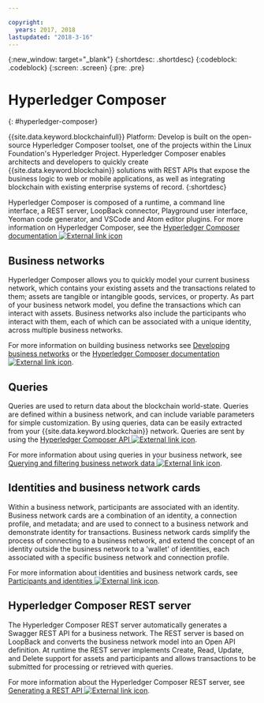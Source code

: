 ```yaml
---

copyright:
  years: 2017, 2018
lastupdated: "2018-3-16"
---
```


{:new_window: target="_blank"}
{:shortdesc: .shortdesc}
{:codeblock: .codeblock}
{:screen: .screen}
{:pre: .pre}


# Hyperledger Composer
{: #hyperledger-composer}

{{site.data.keyword.blockchainfull}} Platform: Develop is built on the open-source Hyperledger Composer toolset, one of the projects within the Linux Foundation's Hyperledger Project. Hyperledger Composer enables architects and developers to quickly create {{site.data.keyword.blockchain}} solutions with REST APIs that expose the business logic to web or mobile applications, as well as integrating blockchain with existing enterprise systems of record.
{:shortdesc}

Hyperledger Composer is composed of a runtime, a command line interface, a REST server, LoopBack connector, Playground user interface, Yeoman code generator, and VSCode and Atom editor plugins. For more information on Hyperledger Composer, see the [Hyperledger Composer documentation ![External link icon](../images/external_link.svg "External link icon")](https://hyperledger.github.io/composer/latest/introduction/introduction.html)


## Business networks

Hyperledger Composer allows you to quickly model your current business network, which contains your existing assets and the transactions related to them; assets are tangible or intangible goods, services, or property. As part of your business network model, you define the transactions which can interact with assets. Business networks also include the participants who interact with them, each of which can be associated with a unique identity, across multiple business networks.

For more information on building business networks see [Developing business networks](./develop.html) or the [Hyperledger Composer documentation ![External link icon](../images/external_link.svg "External link icon")](https://hyperledger.github.io/composer/latest/introduction/introduction.html).

## Queries

Queries are used to return data about the blockchain world-state. Queries are defined within a business network, and can include variable parameters for simple customization. By using queries, data can be easily extracted from your {{site.data.keyword.blockchain}} network. Queries are sent by using the [Hyperledger Composer API ![External link icon](../images/external_link.svg "External link icon")](https://hyperledger.github.io/composer/latest/api/api-doc-index).

For more information about using queries in your business network, see [Querying and filtering business network data ![External link icon](../images/external_link.svg "External link icon")](https://hyperledger.github.io/composer/business-network/query).

## Identities and business network cards

Within a business network, participants are associated with an identity. Business network cards are a combination of an identity, a connection profile, and metadata; and are used to connect to a business network and demonstrate identity for transactions. Business network cards simplify the process of connecting to a business network, and extend the concept of an identity outside the business network to a 'wallet' of identities, each associated with a specific business network and connection profile.

For more information about identities and business network cards, see [Participants and identities ![External link icon](../images/external_link.svg "External link icon")](https://hyperledger.github.io/composer/managing/participantsandidentities).

## Hyperledger Composer REST server

The Hyperledger Composer REST server automatically generates a Swagger REST API for a business network. The REST server is based on LoopBack and converts the business network model into an Open API definition. At runtime the REST server implements Create, Read, Update, and Delete support for assets and participants and allows transactions to be submitted for processing or retrieved with queries.

For more information about the Hyperledger Composer REST server, see [Generating a REST API ![External link icon](../images/external_link.svg "External link icon")](https://hyperledger.github.io/composer/integrating/getting-started-rest-api).

